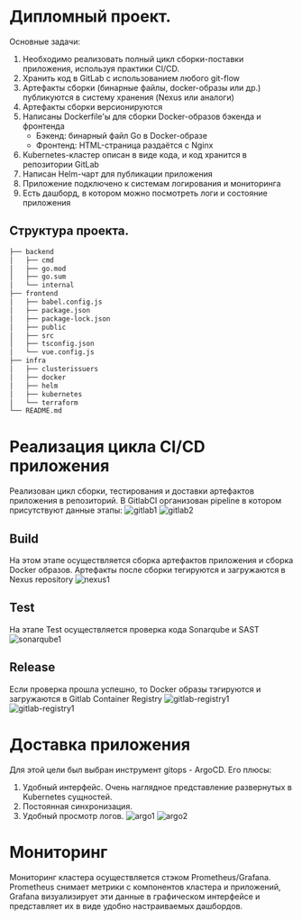 # Дипломный проект.
Основные задачи:
1. Необходимо реализовать полный цикл сборки-поставки приложения, используя практики CI/CD.
2. Хранить код в GitLab с использованием любого git-flow
3. Артефакты сборки (бинарные файлы, docker-образы или др.) публикуются в систему хранения (Nexus или аналоги)
4. Артефакты сборки версионируются
5. Написаны Dockerfile'ы для сборки Docker-образов бэкенда и фронтенда
    - Бэкенд: бинарный файл Go в Docker-образе
    - Фронтенд: HTML-страница раздаётся с Nginx
6. Kubernetes-кластер описан в виде кода, и код хранится в репозитории GitLab
7. Написан Helm-чарт для публикации приложения
8. Приложение подключено к системам логирования и мониторинга
9. Есть дашборд, в котором можно посмотреть логи и состояние приложения

## Структура проекта.
```sh
├── backend
│   ├── cmd
│   ├── go.mod
│   ├── go.sum
│   └── internal
├── frontend
│   ├── babel.config.js
│   ├── package.json
│   ├── package-lock.json
│   ├── public
│   ├── src
│   ├── tsconfig.json
│   └── vue.config.js
├── infra
│   ├── clusterissuers
│   ├── docker
│   ├── helm
│   ├── kubernetes
│   └── terraform
└── README.md
```

# Реализация цикла CI/CD приложения
Реализован цикл сборки, тестирования и доставки артефактов приложения в репозиторий. В GitlabCI организован pipeline в котором присутствуют данные этапы:
![gitlab1](https://gitlab.praktikum-services.ru/std-026-35/momo-store/-/raw/readme/screenshots/gitlab1.png?ref_type=heads)
![gitlab2](https://gitlab.praktikum-services.ru/std-026-35/momo-store/-/raw/readme/screenshots/gitlab2.png?ref_type=heads)

## Build

На этом этапе осуществляется сборка артефактов приложения и сборка Docker образов. Артефакты после сборки тегируются и загружаются в Nexus repository
![nexus1](https://gitlab.praktikum-services.ru/std-026-35/momo-store/-/raw/readme/screenshots/nexus1.png?ref_type=heads) 
## Test

На этапе Test осуществляется проверка кода Sonarqube и SAST
![sonarqube1](https://gitlab.praktikum-services.ru/std-026-35/momo-store/-/raw/readme/screenshots/sonarqube1.png?ref_type=heads)
## Release

Если проверка прошла успешно, то Docker образы тэгируются и загружаются в Gitlab Container Registry
![gitlab-registry1](https://gitlab.praktikum-services.ru/std-026-35/momo-store/-/raw/readme/screenshots/gitlab-registry1.png?ref_type=heads)
![gitlab-registry1](https://gitlab.praktikum-services.ru/std-026-35/momo-store/-/raw/readme/screenshots/gitlab-registry2.png?ref_type=heads)

# Доставка приложения
Для этой цели был выбран инструмент gitops - ArgoCD.
Его плюсы:
1. Удобный интерфейс. Очень наглядное представление развернутых в Kubernetes сущностей.
2. Постоянная синхронизация.
3. Удобный просмотр логов. 
![argo1](https://gitlab.praktikum-services.ru/std-026-35/momo-store/-/raw/readme/screenshots/argo2.png?ref_type=heads)
![argo2](https://gitlab.praktikum-services.ru/std-026-35/momo-store/-/raw/readme/screenshots/argo1.png?ref_type=heads)

# Мониторинг
Мониторинг кластера осуществляется стэком Prometheus/Grafana. Prometheus снимает метрики с компонентов кластера и приложений, Grafana визуализирует эти данные в графическом интерфейсе и представляет их в виде удобно настраиваемых дашбордов.